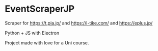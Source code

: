 # EventScraperJP
Scraper for https://t.pia.jp/ and https://l-tike.com/ and https://eplus.jp/


Python + JS with Electron

Project made with love for a Uni course.
